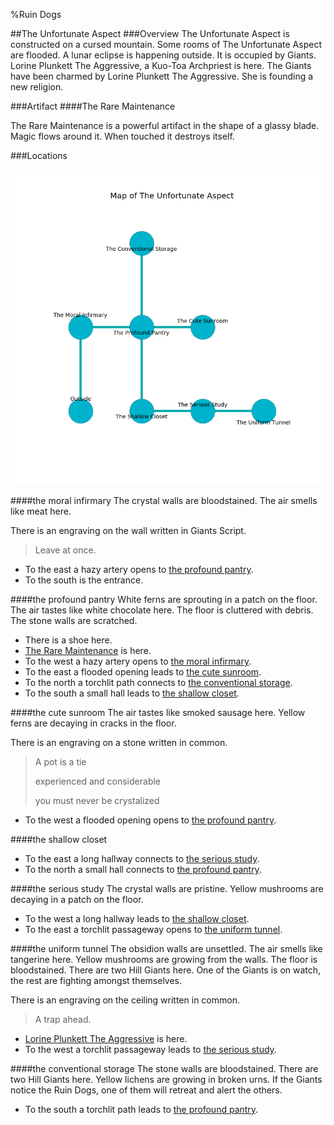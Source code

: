 %Ruin Dogs

##The Unfortunate Aspect
###Overview
The Unfortunate Aspect is constructed on a cursed mountain. Some rooms of The Unfortunate Aspect are flooded. A lunar eclipse is happening outside. It is occupied by Giants. <a name="Lorine-Plunkett-The-Aggressive"></a>Lorine Plunkett The Aggressive, a Kuo-Toa Archpriest is here. The Giants have been charmed by Lorine Plunkett The Aggressive. She  is founding a new religion. 



###Artifact
####<a name="The-Rare-Maintenance"></a>The Rare Maintenance


The Rare Maintenance is a powerful artifact in the shape of a glassy blade. Magic flows around it. When touched it destroys itself. 





###Locations


![](../v2/images/The-Unfortunate-Aspect.png)

####<a name="the-moral-infirmary"></a>the moral infirmary
The crystal walls are bloodstained. The air smells like meat here. 

There is an engraving on the wall written in Giants Script. 

> Leave at once.
>


* To the east a hazy artery opens to [the profound pantry](#the-profound-pantry).
* To the south is the entrance.


####<a name="the-profound-pantry"></a>the profound pantry
White ferns are sprouting in a patch on the floor. The air tastes like white chocolate here. The floor is cluttered with debris. The stone walls are scratched. 



* There is a shoe here.
* [The Rare Maintenance](#The-Rare-Maintenance) is here.
* To the west a hazy artery opens to [the moral infirmary](#the-moral-infirmary).
* To the east a flooded opening leads to [the cute sunroom](#the-cute-sunroom).
* To the north a torchlit path connects to [the conventional storage](#the-conventional-storage).
* To the south a small hall leads to [the shallow closet](#the-shallow-closet).


####<a name="the-cute-sunroom"></a>the cute sunroom
The air tastes like smoked sausage here. Yellow ferns are decaying in cracks in the floor. 

There is an engraving on a stone written in common. 

> A pot is a tie
>
> experienced and considerable
>
> you must never be crystalized
>


* To the west a flooded opening opens to [the profound pantry](#the-profound-pantry).


####<a name="the-shallow-closet"></a>the shallow closet




* To the east a long hallway connects to [the serious study](#the-serious-study).
* To the north a small hall connects to [the profound pantry](#the-profound-pantry).


####<a name="the-serious-study"></a>the serious study
The crystal walls are pristine. Yellow mushrooms are decaying in a patch on the floor. 



* To the west a long hallway leads to [the shallow closet](#the-shallow-closet).
* To the east a torchlit passageway opens to [the uniform tunnel](#the-uniform-tunnel).


####<a name="the-uniform-tunnel"></a>the uniform tunnel
The obsidion walls are unsettled. The air smells like tangerine here. Yellow mushrooms are growing from the walls. The floor is bloodstained. There are two Hill Giants here. One of the Giants is on watch, the rest are fighting amongst themselves. 

There is an engraving on the ceiling written in common. 

> A trap ahead.
>


* [Lorine Plunkett The Aggressive](#Lorine-Plunkett-The-Aggressive) is here.
* To the west a torchlit passageway leads to [the serious study](#the-serious-study).


####<a name="the-conventional-storage"></a>the conventional storage
The stone walls are bloodstained. There are two Hill Giants here. Yellow lichens are growing in broken urns. If the Giants notice the Ruin Dogs, one of them will retreat and alert the others. 



* To the south a torchlit path leads to [the profound pantry](#the-profound-pantry).


